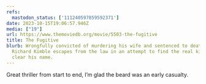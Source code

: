 ```yaml
---
refs:
  mastodon_status: ['111240597859592371']
date: 2023-10-15T19:06:57.946Z
media: ["19"]
url: https://www.themoviedb.org/movie/5503-the-fugitive
title: The Fugitive
blurb: Wrongfully convicted of murdering his wife and sentenced to death,
  Richard Kimble escapes from the law in an attempt to find the real killer and
  clear his name.
---
```


<p>Great thriller from start to end, I’m glad the beard was an early casualty.  </p>
